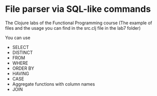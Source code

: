 # File parser via SQL-like commands
The Clojure labs of the Functional Programming course
(The example of files and the usage you can find in the src.clj file in the lab7 folder)

You can use
- SELECT
- DISTINCT
- FROM
- WHERE
- ORDER BY
- HAVING
- CASE
- Aggregate functions with column names
- JOIN
